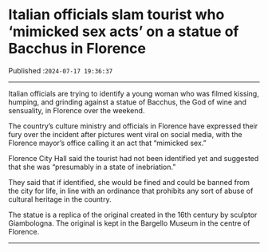 # Italian officials slam tourist who ‘mimicked sex acts’ on a statue of Bacchus in Florence

Published :`2024-07-17 19:36:37`

---

Italian officials are trying to identify a young woman who was filmed kissing, humping, and grinding against a statue of Bacchus, the God of wine and sensuality, in Florence over the weekend.

The country’s culture ministry and officials in Florence have expressed their fury over the incident after pictures went viral on social media, with the Florence mayor’s office calling it an act that “mimicked sex.”

Florence City Hall said the tourist had not been identified yet and suggested that she was “presumably in a state of inebriation.”

They said that if identified, she would be fined and could be banned from the city for life, in line with an ordinance that prohibits any sort of abuse of cultural heritage in the country.

The statue is a replica of the original created in the 16th century by sculptor Giambologna. The original is kept in the Bargello Museum in the centre of Florence.

---

